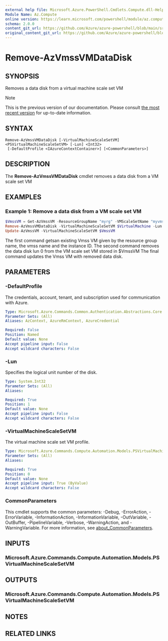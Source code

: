 ```yaml
---
external help file: Microsoft.Azure.PowerShell.Cmdlets.Compute.dll-Help.xml
Module Name: Az.Compute
online version: https://learn.microsoft.com/powershell/module/az.compute/remove-azvmssvmdatadisk
schema: 2.0.0
content_git_url: https://github.com/Azure/azure-powershell/blob/main/src/Compute/Compute/help/Remove-AzVmssVMDataDisk.md
original_content_git_url: https://github.com/Azure/azure-powershell/blob/main/src/Compute/Compute/help/Remove-AzVmssVMDataDisk.md
---
```


# Remove-AzVmssVMDataDisk

## SYNOPSIS
Removes a data disk from a virtual machine scale set VM

> [!NOTE]
>This is the previous version of our documentation. Please consult [the most recent version](/powershell/module/az.compute/remove-azvmssvmdatadisk) for up-to-date information.

## SYNTAX

```
Remove-AzVmssVMDataDisk [-VirtualMachineScaleSetVM] <PSVirtualMachineScaleSetVM> [-Lun] <Int32>
 [-DefaultProfile <IAzureContextContainer>] [<CommonParameters>]
```

## DESCRIPTION
The **Remove-AzVmssVMDataDisk** cmdlet removes a data disk from a VM scale set VM

## EXAMPLES

### Example 1: Remove a data disk from a VM scale set VM
```powershell
$VmssVM = Get-AzVmssVM -ResourceGroupName "myrg" -VMScaleSetName "myvmss" -InstanceId 0
Remove-AzVmssVMDataDisk -VirtualMachineScaleSetVM $VirtualMachine -Lun 0
Update-AzVmssVM -VirtualMachineScaleSetVM $VmssVM
```

The first command getsan existing Vmss VM given by the resource group name, the vmss name and the instance ID.
The second command removes the data disk lun 0 from the VM scale set VM stored in $VmssVM
The final command updates the Vmss VM with removed data disk.

## PARAMETERS

### -DefaultProfile
The credentials, account, tenant, and subscription used for communication with Azure.

```yaml
Type: Microsoft.Azure.Commands.Common.Authentication.Abstractions.Core.IAzureContextContainer
Parameter Sets: (All)
Aliases: AzContext, AzureRmContext, AzureCredential

Required: False
Position: Named
Default value: None
Accept pipeline input: False
Accept wildcard characters: False
```

### -Lun
Specifies the logical unit number of the disk.

```yaml
Type: System.Int32
Parameter Sets: (All)
Aliases:

Required: True
Position: 1
Default value: None
Accept pipeline input: False
Accept wildcard characters: False
```

### -VirtualMachineScaleSetVM
The virtual machine scale set VM profile.

```yaml
Type: Microsoft.Azure.Commands.Compute.Automation.Models.PSVirtualMachineScaleSetVM
Parameter Sets: (All)
Aliases:

Required: True
Position: 0
Default value: None
Accept pipeline input: True (ByValue)
Accept wildcard characters: False
```

### CommonParameters
This cmdlet supports the common parameters: -Debug, -ErrorAction, -ErrorVariable, -InformationAction, -InformationVariable, -OutVariable, -OutBuffer, -PipelineVariable, -Verbose, -WarningAction, and -WarningVariable. For more information, see [about_CommonParameters](http://go.microsoft.com/fwlink/?LinkID=113216).

## INPUTS

### Microsoft.Azure.Commands.Compute.Automation.Models.PSVirtualMachineScaleSetVM

## OUTPUTS

### Microsoft.Azure.Commands.Compute.Automation.Models.PSVirtualMachineScaleSetVM

## NOTES

## RELATED LINKS
